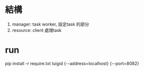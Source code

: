 結構
===

1. manager: task worker, 設定task 的部分
2. resource: client 處理task



run
===
pip install -r require.txt
luigid {--address=localhost} {--port=8082} 




